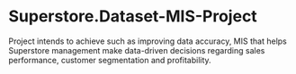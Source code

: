 # Superstore.Dataset-MIS-Project
Project intends to achieve such as improving data accuracy, MIS that helps Superstore management make data-driven decisions regarding sales performance, customer segmentation and profitability.
